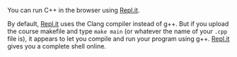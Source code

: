You can run C++ in the browser using [Repl.it](https://repl.it/~).

By default, [Repl.it](https://repl.it/~) uses the Clang compiler instead of g++. But if you upload the course makefile and type `make main` (or whatever the name of your `.cpp` file is), it appears to let you compile and run your program using g++. [Repl.it](https://repl.it/~) gives you a complete shell online.

